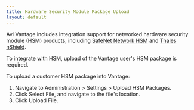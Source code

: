 ```yaml
---
title: Hardware Security Module Package Upload
layout: default
---
```

Avi Vantage includes integration support for networked hardware security module (HSM) products, including <a href="/docs/16.2.2//avi-vantage-integration-with-safenet-network-hsm">SafeNet Network HSM</a> and <a href="/docs/16.2.2/thales-nshield-integration-2">Thales nShield</a>.

To integrate with HSM, upload of the Vantage user's HSM package is required.

To upload a customer HSM package into Vantage:
<ol> 
 <li>Navigate to Administration &gt; Settings &gt; Upload HSM Packages.</li> 
 <li>Click Select File, and navigate to the file's location.</li> 
 <li>Click Upload File.</li> 
</ol> 